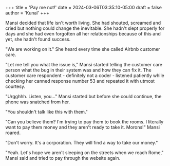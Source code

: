+++
title = 'Pay me not!'
date = 2024-03-06T03:35:10-05:00
draft = false
author = 'Kunal'
+++

Mansi decided that life isn't worth living. She had shouted, screamed and cried but nothing could change the inevitable. She hadn't slept properly for days and she had even forgotten all her relationships because of this and yet, she hadn't found success.

"We are working on it." She heard every time she called Airbnb customer care.

"Let me tell you what the issue is," Mansi started telling the customer care person what the bug in their system was and how they can fix it. The customer care respondent - definitely not a coder - listened patiently while checking her canned response number 53 and repeated it with utmost courtesy.

"Urgghhh. Listen, you..." Mansi started but before she could continue, the phone was snatched from her.

"You shouldn't talk like this with them."

"Can you believe them? I'm trying to pay them to book the rooms. I literally want to pay them money and they aren't ready to take it. Morons!" Mansi roared.

"Don't worry. It's a corporation. They will find a way to take our money."

"Yeah. Let's hope we aren't sleeping on the streets when we reach Rome," Mansi said and tried to pay through the website again.